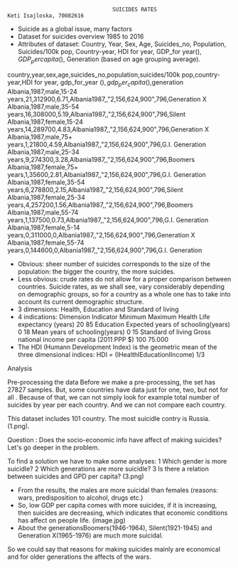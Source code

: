                                      SUICIDES RATES                                                          Keti Isajloska, 70082616

-	Suicide as a global issue, many factors
-	Dataset for suicides overview 1985 to 2016
-	Attributes of dataset: Country, Year, Sex, Age, Suicides_no, Population, Suicides/100k pop, Country-year, HDI for year, GDP_for year($), 
  GDP_per capita($), Generation (based on age grouping average).
  
country,year,sex,age,suicides_no,population,suicides/100k pop,country-year,HDI for year, gdp_for_year ($) ,gdp_per_capita ($),generation
Albania,1987,male,15-24 years,21,312900,6.71,Albania1987,,"2,156,624,900",796,Generation X
Albania,1987,male,35-54 years,16,308000,5.19,Albania1987,,"2,156,624,900",796,Silent
Albania,1987,female,15-24 years,14,289700,4.83,Albania1987,,"2,156,624,900",796,Generation X
Albania,1987,male,75+ years,1,21800,4.59,Albania1987,,"2,156,624,900",796,G.I. Generation
Albania,1987,male,25-34 years,9,274300,3.28,Albania1987,,"2,156,624,900",796,Boomers
Albania,1987,female,75+ years,1,35600,2.81,Albania1987,,"2,156,624,900",796,G.I. Generation
Albania,1987,female,35-54 years,6,278800,2.15,Albania1987,,"2,156,624,900",796,Silent
Albania,1987,female,25-34 years,4,257200,1.56,Albania1987,,"2,156,624,900",796,Boomers
Albania,1987,male,55-74 years,1,137500,0.73,Albania1987,,"2,156,624,900",796,G.I. Generation
Albania,1987,female,5-14 years,0,311000,0,Albania1987,,"2,156,624,900",796,Generation X
Albania,1987,female,55-74 years,0,144600,0,Albania1987,,"2,156,624,900",796,G.I. Generation

-	Obvious: sheer number of suicides corresponds to the size of the population: the bigger the country, the more suicides.
-	Less obvious: crude rates do not allow for a proper comparison between countries. Suicide rates, as we shall see, vary considerably depending on demographic groups, so for a country as a whole one has to take into account its current demographic structure.
-	3 dimensions: Health, Education and Standard of living
-	4 indications: Dimension Indicator Minimum Maximum Health Life expectancy (years) 20 85 Education Expected years of schooling(years) 0 18 Mean years of schooling(years) 0 15 Standard of living Gross national income per capita (2011 PPP $) 100 75.000
-	The HDI (Humann Development Index) is the geometric mean of the three dimensional indices: HDI = (IHealthIEducationIIncome) 1/3

Analysis

Pre-processing the data
Before we make a pre-processing, the set has 27827 samples. But, some countries have data just for one, two, but not for all . 
Because of that, we can not simply look for example total number of suicides by year per each country. And we can not compare each country. 

This dataset includes 101 country. The most suicidle contry is Russia. (1.png). 

Question : Does the socio-economic info have affect of making suicides? Let's go deeper in the problem.

To find a solution we have to make some analyses:
1 Which gender is more suicidle?
2 Which generations are more suicidle?
3 Is there a relation between suicides and GPD per capita?
  (3.png)
- From the results, the males are more suicidal than females (reasons: wars, predisposition to alcohol, drugs etc.) 
- So, low GDP per capita comes with more suicides, if it is increasing, then suicides are decreasing, which indicates that economic conditions has affect on people life. (image.jpg)
- About the generationsBoomers(1946-1964), Silent(1921-1945) and Generation X(1965-1976) are much more suicidal.

So we could say that reasons for making suicides mainly are economical and for older generations the affects of the wars.

